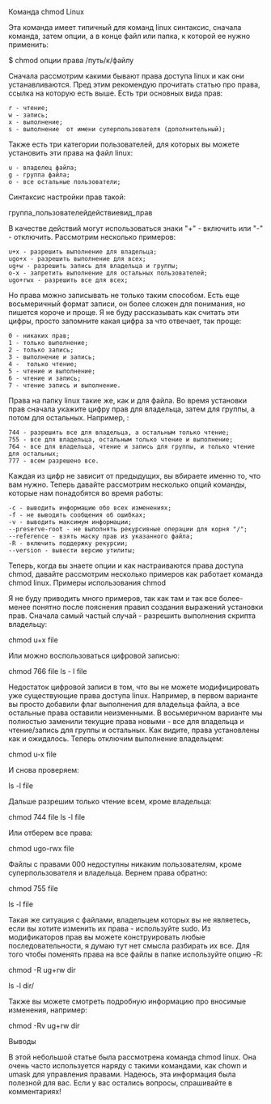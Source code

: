 Команда chmod Linux

Эта команда имеет типичный для команд linux синтаксис, сначала команда, затем опции, а в конце файл или папка, к которой ее нужно применить:

$ chmod опции права /путь/к/файлу

Сначала рассмотрим какими бывают права доступа linux и как они устанавливаются. Пред этим рекомендую прочитать статью про права, ссылка на которую есть выше. Есть три основных вида прав:

    r - чтение;
    w - запись;
    x - выполнение;
    s - выполнение  от имени суперпользователя (дополнительный);

Также есть три категории пользователей, для которых вы можете установить эти права на файл linux:

    u - владелец файла;
    g - группа файла;
    o - все остальные пользователи;

Синтаксис настройки прав такой:

группа_пользователейдействиевид_прав

В качестве действий могут использоваться знаки "+" - включить или "-" - отключить. Рассмотрим несколько примеров:

    u+x - разрешить выполнение для владельца;
    ugo+x - разрешить выполнение для всех;
    ug+w - разрешить запись для владельца и группы;
    o-x - запретить выполнение для остальных пользователей;
    ugo+rwx - разрешить все для всех;

Но права можно записывать не только таким способом. Есть еще восьмеричный формат записи, он более сложен для понимания, но пишется короче и проще. Я не буду рассказывать как считать эти цифры, просто запомните какая цифра за что отвечает, так проще:

    0 - никаких прав;
    1 - только выполнение;
    2 - только запись;
    3 - выполнение и запись;
    4 -  только чтение;
    5 - чтение и выполнение;
    6 - чтение и запись;
    7 - чтение запись и выполнение.

Права на папку linux такие же, как и для файла. Во время установки прав сначала укажите цифру прав для владельца, затем для группы, а потом для остальных. Например, :

    744 - разрешить все для владельца, а остальным только чтение;
    755 - все для владельца, остальным только чтение и выполнение;
    764 - все для владельца, чтение и запись для группы, и только чтение для остальных;
    777 - всем разрешено все.

Каждая из цифр не зависит от предыдущих, вы вбираете именно то, что вам нужно. Теперь давайте рассмотрим несколько опций команды, которые нам понадобятся во время работы:

    -c - выводить информацию обо всех изменениях;
    -f - не выводить сообщения об ошибках;
    -v - выводить максимум информации;
    --preserve-root - не выполнять рекурсивные операции для корня "/";
    --reference - взять маску прав из указанного файла;
    -R - включить поддержку рекурсии;
    --version - вывести версию утилиты;

Теперь, когда вы знаете опции и как настраиваются права доступа chmod, давайте рассмотрим несколько примеров как работает команда chmod linux.
Примеры использования chmod

Я не буду приводить много примеров, так как там и так все более-менее понятно после пояснения правил создания выражений установки прав. Сначала самый частый случай - разрешить выполнения скрипта владельцу:

chmod u+x file

Или можно воспользоваться цифровой записью:

chmod 766 file
ls - l file

Недостаток цифровой записи в том, что вы не можете модифицировать уже существующие права доступа linux. Например, в первом варианте вы просто добавили флаг выполнения для владельца файла, а все остальные права оставили неизменными. В восьмеричном варианте мы полностью заменили текущие права новыми - все для владельца и чтение/запись для группы и остальных. Как видите, права установлены как и ожидалось. Теперь отключим выполнение владельцем:

chmod u-x file

И снова проверяем:

ls -l file

Дальше разрешим только чтение всем, кроме владельца:

chmod 744 file
ls -l file

Или отберем все права:

chmod ugo-rwx file

Файлы с правами 000 недоступны никаким пользователям, кроме суперпользователя и владельца. Вернем права обратно:

chmod 755 file

ls -l file

Такая же ситуация с файлами, владельцем которых вы не являетесь, если вы хотите изменить их права - используйте sudo. Из модификаторов прав вы можете конструировать любые последовательности, я думаю тут нет смысла разбирать их все. Для того чтобы поменять права на все файлы в папке используйте опцию -R:

chmod -R ug+rw dir

ls -l dir/

Также вы можете смотреть подробную информацию про вносимые изменения, например:

chmod -Rv ug+rw dir

Выводы

В этой небольшой статье была рассмотрена команда chmod linux. Она очень часто используется наряду с такими командами, как chown и umask для управления правами. Надеюсь, эта информация была полезной для вас. Если у вас остались вопросы, спрашивайте в комментариях!
